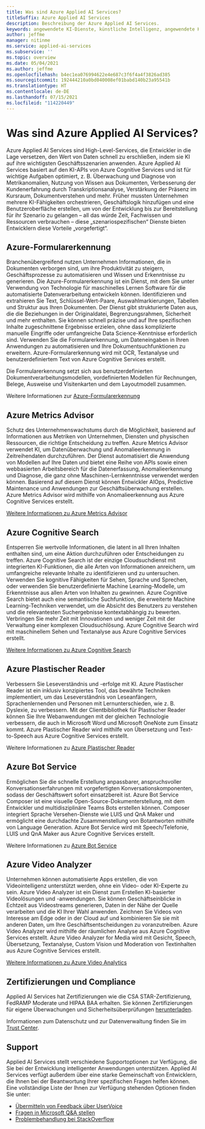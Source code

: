 ```yaml
---
title: Was sind Azure Applied AI Services?
titleSuffix: Azure Applied AI Services
description: Beschreibung der Azure Applied AI Services.
keywords: angewendete KI-Dienste, künstliche Intelligenz, angewendete KI, KI-Dienste, kognitive Suche, angewendete KI-Features
author: jeffme
manager: nitinme
ms.service: applied-ai-services
ms.subservice: ''
ms.topic: overview
ms.date: 05/04/2021
ms.author: jeffme
ms.openlocfilehash: b4ec1ea076994622e4e687c3f6f4a4f3826ad385
ms.sourcegitcommit: 192444210a0bd040008ef01babd140b23a95541b
ms.translationtype: HT
ms.contentlocale: de-DE
ms.lasthandoff: 07/15/2021
ms.locfileid: "114220449"
---
```

# <a name="what-are-azure-applied-ai-services"></a>Was sind Azure Applied AI Services?

Azure Applied AI Services sind High-Level-Services, die Entwickler in die Lage versetzen, den Wert von Daten schnell zu erschließen, indem sie KI auf ihre wichtigsten Geschäftsszenarien anwenden.  Azure Applied AI Services basiert auf den KI-APIs von Azure Cognitive Services und ist für wichtige Aufgaben optimiert, z. B. Überwachung und Diagnose von Metrikanomalien, Nutzung von Wissen aus Dokumenten, Verbesserung der Kundenerfahrung durch Transkriptionsanalyse, Verstärkung der Präsenz im Kursraum, Dokumentverstehen und mehr. Früher mussten Unternehmen mehrere KI-Fähigkeiten orchestrieren, Geschäftslogik hinzufügen und eine Benutzeroberfläche erstellen, um von der Entwicklung bis zur Bereitstellung für ihr Szenario zu gelangen – all das würde Zeit, Fachwissen und Ressourcen verbrauchen – diese „szenariospezifischen“ Dienste bieten Entwicklern diese Vorteile „vorgefertigt“.

## <a name="azure-form-recognizer"></a>Azure-Formularerkennung

Branchenübergreifend nutzen Unternehmen Informationen, die in Dokumenten verborgen sind, um ihre Produktivität zu steigern, Geschäftsprozesse zu automatisieren und Wissen und Erkenntnisse zu generieren.  Die Azure-Formularerkennung ist ein Dienst, mit dem Sie unter Verwendung von Technologie für maschinelles Lernen Software für die automatisierte Datenverarbeitung entwickeln können. Identifizieren und extrahieren Sie Text, Schlüssel-Wert-Paare, Auswahlmarkierungen, Tabellen und Struktur aus Ihren Dokumenten. Der Dienst gibt strukturierte Daten aus, die die Beziehungen in der Originaldatei, Begrenzungsrahmen, Sicherheit und mehr enthalten. Sie können schnell präzise und auf Ihre spezifischen Inhalte zugeschnittene Ergebnisse erzielen, ohne dass komplizierte manuelle Eingriffe oder umfangreiche Data Science-Kenntnisse erforderlich sind. Verwenden Sie die Formularerkennung, um Dateneingaben in Ihren Anwendungen zu automatisieren und Ihre Dokumentsuchfunktionen zu erweitern.  Azure-Formularerkennung wird mit OCR, Textanalyse und benutzerdefiniertem Text von Azure Cognitive Services erstellt.

Die Formularerkennung setzt sich aus benutzerdefinierten Dokumentverarbeitungsmodellen, vordefinierten Modellen für Rechnungen, Belege, Ausweise und Visitenkarten und dem Layoutmodell zusammen. 

Weitere Informationen zur [Azure-Formularerkennung](../cognitive-services/form-recognizer/index.yml)

## <a name="azure-metrics-advisor"></a>Azure Metrics Advisor

Schutz des Unternehmenswachstums durch die Möglichkeit, basierend auf Informationen aus Metriken von Unternehmen, Diensten und physischen Ressourcen, die richtige Entscheidung zu treffen.  Azure Metrics Advisor verwendet KI, um Datenüberwachung und Anomalieerkennung in Zeitreihendaten durchzuführen. Der Dienst automatisiert die Anwendung von Modellen auf Ihre Daten und bietet eine Reihe von APIs sowie einen webbasierten Arbeitsbereich für die Datenerfassung, Anomalieerkennung und Diagnose, die ganz ohne Maschinen-Lernkenntnisse verwendet werden können. Basierend auf diesem Dienst können Entwickler AIOps, Predictive Maintenance und Anwendungen zur Geschäftsüberwachung erstellen.  Azure Metrics Advisor wird mithilfe von Anomalieerkennung aus Azure Cognitive Services erstellt.

[Weitere Informationen zu Azure Metrics Advisor](./metrics-advisor/index.yml)

## <a name="azure-cognitive-search"></a>Azure Cognitive Search

Entsperren Sie wertvolle Informationen, die latent in all Ihren Inhalten enthalten sind, um eine Aktion durchzuführen oder Entscheidungen zu treffen.  Azure Cognitive Search ist der einzige Cloudsuchdienst mit integrierten KI-Funktionen, die alle Arten von Informationen anreichern, um umfangreiche relevante Inhalte zu identifizieren und zu untersuchen. Verwenden Sie kognitive Fähigkeiten für Sehen, Sprache und Sprechen, oder verwenden Sie benutzerdefinierte Machine Learning-Modelle, um Erkenntnisse aus allen Arten von Inhalten zu gewinnen. Azure Cognitive Search bietet auch eine semantische Suchfunktion, die erweiterte Machine Learning-Techniken verwendet, um die Absicht des Benutzers zu verstehen und die relevantesten Suchergebnisse kontextabhängig zu bewerten. Verbringen Sie mehr Zeit mit Innovationen und weniger Zeit mit der Verwaltung einer komplexen Cloudsuchlösung.  Azure Cognitive Search wird mit maschinellem Sehen und Textanalyse aus Azure Cognitive Services erstellt.

[Weitere Informationen zu Azure Cognitive Search](../search/index.yml)

## <a name="azure-immersive-reader"></a>Azure Plastischer Reader

Verbessern Sie Leseverständnis und -erfolge mit KI. Azure Plastischer Reader ist ein inklusiv konzipiertes Tool, das bewährte Techniken implementiert, um das Leseverständnis von Leseanfängern, Sprachenlernenden und Personen mit Lernunterschieden, wie z. B. Dyslexie, zu verbessern. Mit der Clientbibliothek für Plastischer Reader können Sie Ihre Webanwendungen mit der gleichen Technologie verbessern, die auch in Microsoft Word und Microsoft OneNote zum Einsatz kommt. Azure Plastischer Reader wird mithilfe von Übersetzung und Text-to-Speech aus Azure Cognitive Services erstellt.

Weitere Informationen zu [Azure Plastischer Reader](../cognitive-services/immersive-reader/index.yml)

## <a name="azure-bot-service"></a>Azure Bot Service

Ermöglichen Sie die schnelle Erstellung anpassbarer, anspruchsvoller Konversationserfahrungen mit vorgefertigten Konversationskomponenten, sodass der Geschäftswert sofort einsatzbereit ist.  Azure Bot Service Composer ist eine visuelle Open-Source-Dokumenterstellung, mit dem Entwickler und multidisziplinäre Teams Bots erstellen können. Composer integriert Sprache Versehen-Dienste wie LUIS und QnA Maker und ermöglicht eine durchdachte Zusammenstellung von Botantworten mithilfe von Language Generation. Azure Bot Service wird mit Speech/Telefonie, LUIS und QnA Maker aus Azure Cognitive Services erstellt.

Weitere Informationen zu [Azure Bot Service](/composer/)

## <a name="azure-video-analyzer"></a>Azure Video Analyzer 

Unternehmen können automatisierte Apps erstellen, die von Videointelligenz unterstützt werden, ohne ein Video- oder KI-Experte zu sein.  Azure Video Analyzer ist ein Dienst zum Erstellen KI-basierter Videolösungen und -anwendungen. Sie können Geschäftseinblicke in Echtzeit aus Videostreams generieren, Daten in der Nähe der Quelle verarbeiten und die KI Ihrer Wahl anwenden. Zeichnen Sie Videos von Interesse am Edge oder in der Cloud auf und kombinieren Sie sie mit anderen Daten, um Ihre Geschäftsentscheidungen zu voranzutreiben.  Azure Video Analyzer wird mithilfe der räumlichen Analyse aus Azure Cognitive Services erstellt.  Azure Video Analyzer for Media wird mit Gesicht, Speech, Übersetzung, Textanalyse, Custom Vision und Moderation von Textinhalten aus Azure Cognitive Services erstellt.  

[Weitere Informationen zu Azure Video Analytics](../azure-video-analyzer/index.yml)

## <a name="certifications-and-compliance"></a>Zertifizierungen und Compliance

Applied AI Services hat Zertifizierungen wie die CSA STAR-Zertifizierung, FedRAMP Moderate und HIPAA BAA erhalten. Sie können Zertifizierungen für eigene Überwachungen und Sicherheitsüberprüfungen [herunterladen](/samples/browse/?redirectedfrom=TechNet-Gallery "Download verfügbar ist").

Informationen zum Datenschutz und zur Datenverwaltung finden Sie im [Trust Center](https://servicetrust.microsoft.com/ "Trust Center").

## <a name="support"></a>Support

Applied AI Services stellt verschiedene Supportoptionen zur Verfügung, die Sie bei der Entwicklung intelligenter Anwendungen unterstützen. Applied AI Services verfügt außerdem über eine starke Gemeinschaft von Entwicklern, die Ihnen bei der Beantwortung Ihrer spezifischen Fragen helfen können. Eine vollständige Liste der Ihnen zur Verfügung stehenden Optionen finden Sie unter:

- [Übermitteln von Feedback über UserVoice](https://aka.ms/AppliedAIUserVoice)
- [Fragen in Microsoft Q&A stellen](/answers/topics/azure-applied-ai-services.html)
- [Problembehandlung bei StackOverflow](https://aka.ms/AppliedAIStackOverflow)